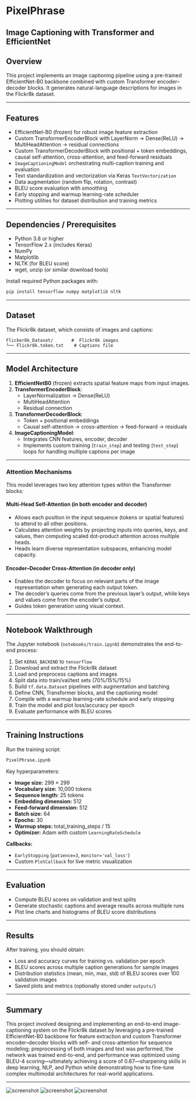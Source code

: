 # PixelPhrase

## Image Captioning with Transformer and EfficientNet

## Overview

This project implements an image captioning pipeline using a pre-trained EfficientNet-B0 backbone combined with custom Transformer encoder–decoder blocks. It generates natural-language descriptions for images in the Flickr8k dataset.

---

## Features

- EfficientNet-B0 (frozen) for robust image feature extraction
- Custom TransformerEncoderBlock with LayerNorm → Dense(ReLU) → MultiHeadAttention → residual connections
- Custom TransformerDecoderBlock with positional + token embeddings, causal self-attention, cross-attention, and feed-forward residuals
- `ImageCaptioningModel` orchestrating multi-caption training and evaluation
- Text standardization and vectorization via Keras `TextVectorization`
- Data augmentation (random flip, rotation, contrast)
- BLEU score evaluation with smoothing
- Early stopping and warmup learning-rate scheduler
- Plotting utilities for dataset distribution and training metrics

---

## Dependencies / Prerequisites

- Python 3.8 or higher
- TensorFlow 2.x (includes Keras)
- NumPy
- Matplotlib
- NLTK (for BLEU score)
- wget, unzip (or similar download tools)

Install required Python packages with:

```bash
pip install tensorflow numpy matplotlib nltk
```

---

## Dataset

The Flickr8k dataset, which consists of images and captions:

```
Flicker8k_Dataset/       #  Flickr8k images
└── Flickr8k.token.txt    # Captions file
```

---

## Model Architecture

1. **EfficientNetB0** (frozen) extracts spatial feature maps from input images.
2. **TransformerEncoderBlock**:
   - LayerNormalization → Dense(ReLU)
   - MultiHeadAttention
   - Residual connection
3. **TransformerDecoderBlock**:
   - Token + positional embeddings
   - Causal self-attention → cross-attention → feed-forward → residuals
4. **ImageCaptioningModel**:
   - Integrates CNN features, encoder, decoder
   - Implements custom training (`train_step`) and testing (`test_step`) loops for handling multiple captions per image

---

### Attention Mechanisms

This model leverages two key attention types within the Transformer blocks:

#### Multi-Head Self-Attention (in both encoder and decoder)

- Allows each position in the input sequence (tokens or spatial features) to attend to all other positions.
- Calculates attention weights by projecting inputs into queries, keys, and values, then computing scaled dot-product attention across multiple heads.
- Heads learn diverse representation subspaces, enhancing model capacity.

#### Encoder–Decoder Cross-Attention (in decoder only)

- Enables the decoder to focus on relevant parts of the image representation when generating each output token.
- The decoder’s queries come from the previous layer’s output, while keys and values come from the encoder’s output.
- Guides token generation using visual context.

---

## Notebook Walkthrough

The Jupyter notebook (`notebooks/train.ipynb`) demonstrates the end-to-end process:

1. Set `KERAS_BACKEND` to `tensorflow`
2. Download and extract the Flickr8k dataset
3. Load and preprocess captions and images
4. Split data into train/val/test sets (70%/15%/15%)
5. Build `tf.data.Dataset` pipelines with augmentation and batching
6. Define CNN, Transformer blocks, and the captioning model
7. Compile with a warmup learning-rate schedule and early stopping
8. Train the model and plot loss/accuracy per epoch
9. Evaluate performance with BLEU scores

---

## Training Instructions

Run the training script:

```bash
PixelPhrase.ipynb
```

Key hyperparameters:

- **Image size:** 299 × 299
- **Vocabulary size:** 10,000 tokens
- **Sequence length:** 25 tokens
- **Embedding dimension:** 512
- **Feed-forward dimension:** 512
- **Batch size:** 64
- **Epochs:** 30
- **Warmup steps:** total_training_steps / 15
- **Optimizer:** Adam with custom `LearningRateSchedule`

**Callbacks:**

- `EarlyStopping` (`patience=3`, `monitor='val_loss'`)
- Custom `PlotCallback` for live metric visualization

---

## Evaluation

- Compute BLEU scores on validation and test splits
- Generate stochastic captions and average results across multiple runs
- Plot line charts and histograms of BLEU score distributions

---

## Results

After training, you should obtain:

- Loss and accuracy curves for training vs. validation per epoch
- BLEU scores across multiple caption generations for sample images
- Distribution statistics (mean, min, max, std) of BLEU scores over 100 validation images
- Saved plots and metrics (optionally stored under `outputs/`)

---

## Summary 

This project involved designing and implementing an end-to-end image-captioning system on the Flickr8k dataset by leveraging a pre-trained EfficientNet-B0 backbone for feature extraction and custom Transformer encoder–decoder blocks with self- and cross-attention for sequence modeling; preprocessing of both images and text was performed, the network was trained end-to-end, and performance was optimized using BLEU-4 scoring—ultimately achieving a score of 0.67—sharpening skills in deep learning, NLP, and Python while demonstrating how to fine-tune complex multimodal architectures for real-world applications.

---



![screenshot](results/result.png)
![screenshot](results/image1.png)
![screenshot](results/image2.png)
